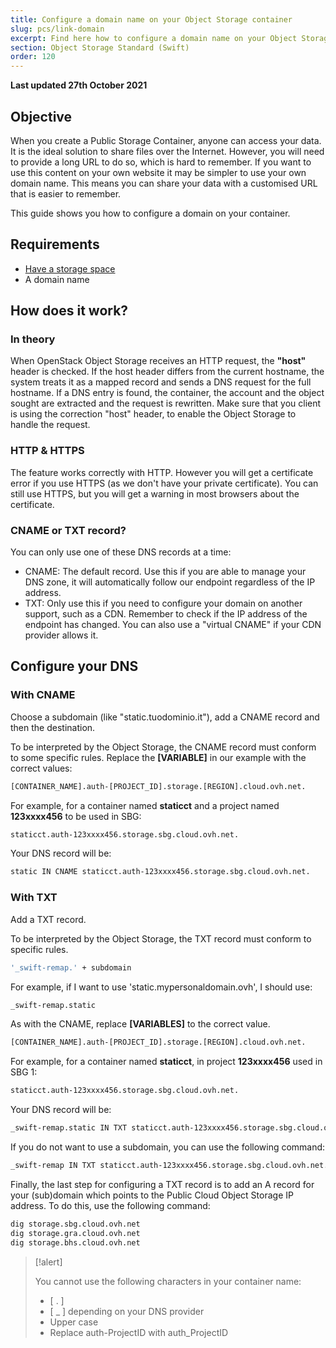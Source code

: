 ```yaml
---
title: Configure a domain name on your Object Storage container
slug: pcs/link-domain
excerpt: Find here how to configure a domain name on your Object Storage container
section: Object Storage Standard (Swift)
order: 120
---
```


**Last updated 27th October 2021**

## Objective

When you create a Public Storage Container, anyone can access your data. It is the ideal solution to share files over the Internet. However, you will need to provide a long URL to do so, which is hard to remember. If you want to use this content on your own website it may be simpler to use your own domain name. This means you can share your data with a customised URL that is easier to remember.

This guide shows you how to configure a domain on your container.


## Requirements

- [Have a storage space](https://docs.ovh.com/gb/en/storage/pcs/create-container/)
- A domain name


## How does it work?

### In theory
When OpenStack Object Storage receives an HTTP request, the **"host"** header is checked. If the host header differs from the current hostname, the system treats it as a mapped record and sends a DNS request for the full hostname. If a DNS entry is found, the container, the account and the object sought are extracted and the request is rewritten. Make sure that you client is using the correction "host" header, to enable the Object Storage to handle the request.


### HTTP &amp; HTTPS
The feature works correctly with HTTP. However you will get a certificate error if you use HTTPS (as we don't have your private certificate). You can still use HTTPS, but you will get a warning in most browsers about the certificate.


### CNAME or TXT record?
You can only use one of these DNS records at a time:

- CNAME: The default record. Use this if you are able to manage your DNS zone, it will automatically follow our endpoint regardless of the IP address.
- TXT: Only use this if you need to configure your domain on another support, such as a CDN. Remember to check if the IP address of the endpoint has changed. You can also use a "virtual CNAME" if your CDN provider allows it.


## Configure your DNS

### With CNAME
Choose a subdomain (like "static.tuodominio.it"), add a CNAME record and then the destination.

To be interpreted by the Object Storage, the CNAME record must conform to some specific rules. Replace the **[VARIABLE]** in our example with the correct values:


```bash
[CONTAINER_NAME].auth-[PROJECT_ID].storage.[REGION].cloud.ovh.net.
```

For example, for a container named **staticct** and a project named **123xxxx456** to be used in SBG:


```bash
staticct.auth-123xxxx456.storage.sbg.cloud.ovh.net.
```

Your DNS record will be:


```bash
static IN CNAME staticct.auth-123xxxx456.storage.sbg.cloud.ovh.net.
```


### With TXT
Add a TXT record.

To be interpreted by the Object Storage, the TXT record must conform to specific rules.


```bash
'_swift-remap.' + subdomain
```

For example, if I want to use 'static.mypersonaldomain.ovh', I should use:


```bash
_swift-remap.static
```

As with the CNAME, replace **[VARIABLES]** to the correct value.


```bash
[CONTAINER_NAME].auth-[PROJECT_ID].storage.[REGION].cloud.ovh.net.
```

For example, for a container named **staticct**, in project **123xxxx456** used in SBG 1:


```bash
staticct.auth-123xxxx456.storage.sbg.cloud.ovh.net.
```

Your DNS record will be:


```bash
_swift-remap.static IN TXT staticct.auth-123xxxx456.storage.sbg.cloud.ovh.net.
```

If you do not want to use a subdomain, you can use the following command:


```bash
_swift-remap IN TXT staticct.auth-123xxxx456.storage.sbg.cloud.ovh.net.
```

Finally, the last step for configuring a TXT record is to add an A record for your (sub)domain which points to the Public Cloud Object Storage IP address. To do this, use the following command:


```bash
dig storage.sbg.cloud.ovh.net
dig storage.gra.cloud.ovh.net
dig storage.bhs.cloud.ovh.net
```



> [!alert]
>
> You cannot use the following characters in your container name:
> 
> - [ . ]
> - [ _ ] depending on your DNS provider
> - Upper case
> - Replace auth-ProjectID with auth_ProjectID
> 
> 